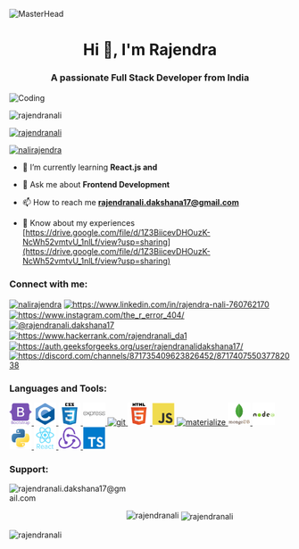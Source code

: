 ![MasterHead](https://www.softprodigy.com/wp-content/uploads/2021/07/full-stack-development-gif.gif)

<h1 align="center">Hi 👋, I'm Rajendra</h1>
<h3 align="center">A passionate Full Stack Developer from India</h3>
<img align="center" alt="Coding" width="400" src="https://globaleducation.s3.ap-south-1.amazonaws.com/globaledu/gif/front-end-development.gif">


<p align="left"> <img src="https://komarev.com/ghpvc/?username=rajendranali&label=Profile%20views&color=0e75b6&style=flat" alt="rajendranali" /> </p>

<p align="left"> <a href="https://github.com/ryo-ma/github-profile-trophy"><img src="https://github-profile-trophy.vercel.app/?username=rajendranali" alt="rajendranali" /></a> </p>

<p align="left"> <a href="https://twitter.com/nalirajendra" target="blank"><img src="https://img.shields.io/twitter/follow/nalirajendra?logo=twitter&style=for-the-badge" alt="nalirajendra" /></a> </p>

- 🌱 I’m currently learning **React.js and**

- 💬 Ask me about **Frontend Development**

- 📫 How to reach me **rajendranali.dakshana17@gmail.com**

- 📄 Know about my experiences [https://drive.google.com/file/d/1Z3BiicevDHOuzK-NcWh52vmtvU_1nlLf/view?usp=sharing](https://drive.google.com/file/d/1Z3BiicevDHOuzK-NcWh52vmtvU_1nlLf/view?usp=sharing)

<h3 align="left">Connect with me:</h3>
<p align="left">
<a href="https://twitter.com/nalirajendra" target="blank"><img align="center" src="https://raw.githubusercontent.com/rahuldkjain/github-profile-readme-generator/master/src/images/icons/Social/twitter.svg" alt="nalirajendra" height="30" width="40" /></a>
<a href="https://linkedin.com/in/https://www.linkedin.com/in/rajendra-nali-760762170" target="blank"><img align="center" src="https://raw.githubusercontent.com/rahuldkjain/github-profile-readme-generator/master/src/images/icons/Social/linked-in-alt.svg" alt="https://www.linkedin.com/in/rajendra-nali-760762170" height="30" width="40" /></a>
<a href="https://instagram.com/https://www.instagram.com/the_r_error_404/" target="blank"><img align="center" src="https://raw.githubusercontent.com/rahuldkjain/github-profile-readme-generator/master/src/images/icons/Social/instagram.svg" alt="https://www.instagram.com/the_r_error_404/" height="30" width="40" /></a>
<a href="https://medium.com/@rajendranali.dakshana17" target="blank"><img align="center" src="https://raw.githubusercontent.com/rahuldkjain/github-profile-readme-generator/master/src/images/icons/Social/medium.svg" alt="@rajendranali.dakshana17" height="30" width="40" /></a>
<a href="https://www.hackerrank.com/https://www.hackerrank.com/rajendranali_da1" target="blank"><img align="center" src="https://raw.githubusercontent.com/rahuldkjain/github-profile-readme-generator/master/src/images/icons/Social/hackerrank.svg" alt="https://www.hackerrank.com/rajendranali_da1" height="30" width="40" /></a>
<a href="https://auth.geeksforgeeks.org/user/https://auth.geeksforgeeks.org/user/rajendranalidakshana17/" target="blank"><img align="center" src="https://raw.githubusercontent.com/rahuldkjain/github-profile-readme-generator/master/src/images/icons/Social/geeks-for-geeks.svg" alt="https://auth.geeksforgeeks.org/user/rajendranalidakshana17/" height="30" width="40" /></a>
<a href="https://discord.gg/https://discord.com/channels/871735409623826452/871740755037782038" target="blank"><img align="center" src="https://raw.githubusercontent.com/rahuldkjain/github-profile-readme-generator/master/src/images/icons/Social/discord.svg" alt="https://discord.com/channels/871735409623826452/871740755037782038" height="30" width="40" /></a>
</p>

<h3 align="left">Languages and Tools:</h3>
<p align="left"> <a href="https://getbootstrap.com" target="_blank" rel="noreferrer"> <img src="https://raw.githubusercontent.com/devicons/devicon/master/icons/bootstrap/bootstrap-plain-wordmark.svg" alt="bootstrap" width="40" height="40"/> </a> <a href="https://www.cprogramming.com/" target="_blank" rel="noreferrer"> <img src="https://raw.githubusercontent.com/devicons/devicon/master/icons/c/c-original.svg" alt="c" width="40" height="40"/> </a> <a href="https://www.w3schools.com/css/" target="_blank" rel="noreferrer"> <img src="https://raw.githubusercontent.com/devicons/devicon/master/icons/css3/css3-original-wordmark.svg" alt="css3" width="40" height="40"/> </a> <a href="https://expressjs.com" target="_blank" rel="noreferrer"> <img src="https://raw.githubusercontent.com/devicons/devicon/master/icons/express/express-original-wordmark.svg" alt="express" width="40" height="40"/> </a> <a href="https://git-scm.com/" target="_blank" rel="noreferrer"> <img src="https://www.vectorlogo.zone/logos/git-scm/git-scm-icon.svg" alt="git" width="40" height="40"/> </a> <a href="https://www.w3.org/html/" target="_blank" rel="noreferrer"> <img src="https://raw.githubusercontent.com/devicons/devicon/master/icons/html5/html5-original-wordmark.svg" alt="html5" width="40" height="40"/> </a> <a href="https://developer.mozilla.org/en-US/docs/Web/JavaScript" target="_blank" rel="noreferrer"> <img src="https://raw.githubusercontent.com/devicons/devicon/master/icons/javascript/javascript-original.svg" alt="javascript" width="40" height="40"/> </a> <a href="https://materializecss.com/" target="_blank" rel="noreferrer"> <img src="https://raw.githubusercontent.com/prplx/svg-logos/5585531d45d294869c4eaab4d7cf2e9c167710a9/svg/materialize.svg" alt="materialize" width="40" height="40"/> </a> <a href="https://www.mongodb.com/" target="_blank" rel="noreferrer"> <img src="https://raw.githubusercontent.com/devicons/devicon/master/icons/mongodb/mongodb-original-wordmark.svg" alt="mongodb" width="40" height="40"/> </a> <a href="https://nodejs.org" target="_blank" rel="noreferrer"> <img src="https://raw.githubusercontent.com/devicons/devicon/master/icons/nodejs/nodejs-original-wordmark.svg" alt="nodejs" width="40" height="40"/> </a> <a href="https://www.python.org" target="_blank" rel="noreferrer"> <img src="https://raw.githubusercontent.com/devicons/devicon/master/icons/python/python-original.svg" alt="python" width="40" height="40"/> </a> <a href="https://reactjs.org/" target="_blank" rel="noreferrer"> <img src="https://raw.githubusercontent.com/devicons/devicon/master/icons/react/react-original-wordmark.svg" alt="react" width="40" height="40"/> </a> <a href="https://redux.js.org" target="_blank" rel="noreferrer"> <img src="https://raw.githubusercontent.com/devicons/devicon/master/icons/redux/redux-original.svg" alt="redux" width="40" height="40"/> </a> <a href="https://www.typescriptlang.org/" target="_blank" rel="noreferrer"> <img src="https://raw.githubusercontent.com/devicons/devicon/master/icons/typescript/typescript-original.svg" alt="typescript" width="40" height="40"/> </a> </p>

<h3 align="left">Support:</h3>
<p><a href="https://www.buymeacoffee.com/rajendranali.dakshana17@gmail.com"> <img align="left" src="https://cdn.buymeacoffee.com/buttons/v2/default-yellow.png" height="50" width="210" alt="rajendranali.dakshana17@gmail.com" /></a></p><br><br>

<p><img align="left" src="https://github-readme-stats.vercel.app/api/top-langs?username=rajendranali&show_icons=true&locale=en&layout=compact" alt="rajendranali" /></p>

<p>&nbsp;<img align="center" src="https://github-readme-stats.vercel.app/api?username=rajendranali&show_icons=true&locale=en" alt="rajendranali" /></p>

<p><img align="center" src="https://github-readme-streak-stats.herokuapp.com/?user=rajendranali&" alt="rajendranali" /></p>
